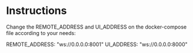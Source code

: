 # Instructions

Change the REMOTE_ADDRESS and UI_ADDRESS on the docker-compose file according to your needs:

REMOTE_ADDRESS: "ws://0.0.0.0:8001"
UI_ADDRESS: "ws://0.0.0.0:8000"
